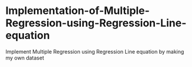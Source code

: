 # Implementation-of-Multiple-Regression-using-Regression-Line-equation
Implement Multiple Regression using Regression Line equation by making my own dataset
